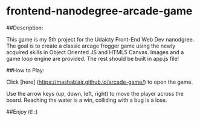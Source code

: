 frontend-nanodegree-arcade-game
===============================

##Description: 

This game is my 5th project for the Udaicty Front-End Web Dev nanodgree.  The goal is to create a classic arcage frogger game using the newly acquired skills in Object Oriented JS and HTML5 Canvas.  Images and a game loop engine are provided.  The rest should be built in app.js file!

##How to Play:

Click [here] (https://mashablair.github.io/arcade-game/) to open the game. 

Use the arrow keys (up, down, left, right) to move the player across the board. Reaching the water is a win, colliding with a bug is a lose.

##Enjoy it!  :)
